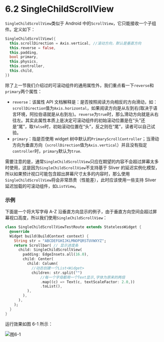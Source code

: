 # 6.2 SingleChildScrollView

`SingleChildScrollView`类似于 Android 中的`ScrollView`，它只能接收一个子组件。定义如下：

```dart
SingleChildScrollView({
  this.scrollDirection = Axis.vertical, //滚动方向，默认是垂直方向
  this.reverse = false,
  this.padding,
  bool primary,
  this.physics,
  this.controller,
  this.child,
})
```

除了上一节我们介绍过的可滚动组件的通用属性外，我们重点看一下`reverse`和`primary`两个属性：

- `reverse`：该属性 API 文档解释是：是否按照阅读方向相反的方向滑动，如：`scrollDirection`值为`Axis.horizontal`，如果阅读方向是从左到右(取决于语言环境，阿拉伯语就是从右到左)。`reverse`为`true`时，那么滑动方向就是从右往左。其实此属性本质上是决定可滚动组件的初始滚动位置是在“头”还是“尾”，取`false`时，初始滚动位置在“头”，反之则在“尾”，读者可以自己试验。
- `primary`：指是否使用 widget 树中默认的`PrimaryScrollController`；当滑动方向为垂直方向（`scrollDirection`值为`Axis.vertical`）并且没有指定`controller`时，`primary`默认为`true`.

需要注意的是，通常`SingleChildScrollView`只应在期望的内容不会超过屏幕太多时使用，这是因为`SingleChildScrollView`不支持基于 Sliver 的延迟实例化模型，所以如果预计视口可能包含超出屏幕尺寸太多的内容时，那么使用`SingleChildScrollView`将会非常昂贵（性能差），此时应该使用一些支持 Sliver 延迟加载的可滚动组件，如`ListView`。

### 示例

下面是一个将大写字母 A-Z 沿垂直方向显示的例子，由于垂直方向空间会超过屏幕视口高度，所以我们使用`SingleChildScrollView`：

```dart
class SingleChildScrollViewTestRoute extends StatelessWidget {
  @override
  Widget build(BuildContext context) {
    String str = "ABCDEFGHIJKLMNOPQRSTUVWXYZ";
    return Scrollbar( // 显示进度条
      child: SingleChildScrollView(
        padding: EdgeInsets.all(16.0),
        child: Center(
          child: Column(
            //动态创建一个List<Widget>
            children: str.split("")
                //每一个字母都用一个Text显示,字体为原来的两倍
                .map((c) => Text(c, textScaleFactor: 2.0,))
                .toList(),
          ),
        ),
      ),
    );
  }
}
```

运行效果如图 6-1 所示：

![图6-1](../imgs/6-1.png)
